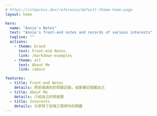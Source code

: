 ```yaml
---
# https://vitepress.dev/reference/default-theme-home-page
layout: home

hero:
  name: "Annie's Notes"
  text: "Annie's front-end notes and records of various interests"
  tagline: ""
  actions:
    - theme: brand
      text: Front-end Notes
      link: /markdown-examples
    - theme: alt
      text: About Me
      link: /about

features:
  - title: Front-end Notes
    details: 把前端遇到的問題記錄，或是筆記提醒自己
  - title: About Me
    details: 介紹自己的學經歷
  - title: Interests
    details: 分享除了前端工程師外的興趣
---
```


